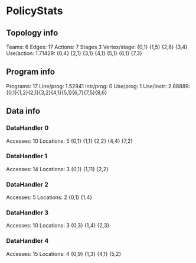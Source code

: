 # PolicyStats
## Topology info
Teams:		6
Edges:		17
Actions:	7
Stages		3
Vertex/stage:	{0,1} {1,5} {2,8} {3,4} 
Use/action:	1.71429: {0,4} {2,1} {3,1} {4,1} {5,1} {6,1} {7,3} 

## Program info
Programs:	17
Line/prog:	1.52941
Intr/prog:	0
Use/prog:	1
Use/instr:	2.88889: {0,1}{1,2}{2,1}{3,2}{4,1}{5,1}{6,7}{7,5}{8,6}

## Data info

### DataHandler 0
Accesses:	10
Locations:	5
{0,1} {1,1} {2,2} {4,4} {7,2} 

### DataHandler 1
Accesses:	14
Locations:	3
{0,1} {1,11} {2,2} 

### DataHandler 2
Accesses:	5
Locations:	2
{0,1} {1,4} 

### DataHandler 3
Accesses:	10
Locations:	3
{0,3} {1,4} {2,3} 

### DataHandler 4
Accesses:	15
Locations:	4
{0,9} {1,3} {4,1} {5,2} 